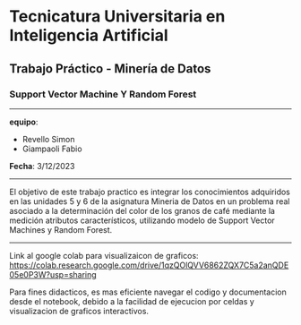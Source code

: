 # Tecnicatura Universitaria en Inteligencia Artificial
## Trabajo Práctico - Minería de Datos
### Support Vector Machine Y Random Forest

---

**equipo**:
- Revello Simon
- Giampaoli Fabio

**Fecha**: 3/12/2023

---

El objetivo de este trabajo practico es integrar los conocimientos adquiridos en las unidades 5 y 6
de la asignatura Mineria de Datos en un problema real asociado a la determinación del color de los granos de café mediante la 
medición atributos característicos, utilizando modelo de Support Vector Machines y Random Forest.

---

Link al google colab para visualizaicon de graficos: https://colab.research.google.com/drive/1qzQOlQVV6862ZQX7C5a2anQDE05e0P3W?usp=sharing

Para fines didacticos, es mas eficiente navegar el codigo y documentacion desde el notebook, debido a la facilidad de ejecucion por celdas y visualizacion de graficos interactivos.
